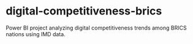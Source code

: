 # digital-competitiveness-brics
Power BI project analyzing digital competitiveness trends among BRICS nations using IMD data.
